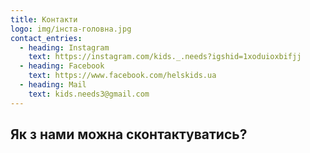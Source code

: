 ```yaml
---
title: Контакти
logo: img/інста-головна.jpg
contact_entries:
  - heading: Instagram
    text: https://instagram.com/kids._.needs?igshid=1xoduioxbifjj
  - heading: Facebook
    text: https://www.facebook.com/helskids.ua
  - heading: Mail
    text: kids.needs3@gmail.com
---
```

## Як з нами можна сконтактуватись?